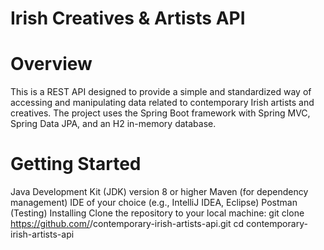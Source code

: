 # Irish Creatives & Artists API

# Overview
This is a REST API designed to provide a simple and standardized way of accessing and manipulating data related to contemporary Irish artists and creatives. The project uses the Spring Boot framework with Spring MVC, Spring Data JPA, and an H2 in-memory database.

# Getting Started
Java Development Kit (JDK) version 8 or higher
Maven (for dependency management)
IDE of your choice (e.g., IntelliJ IDEA, Eclipse)
Postman (Testing)
Installing
Clone the repository to your local machine:
git clone https://github.com/<sheeehy>/contemporary-irish-artists-api.git
cd contemporary-irish-artists-api


